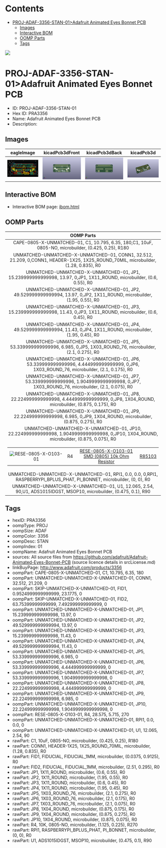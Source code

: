 



Contents
========

* [PROJ-ADAF-3356-STAN-01>Adafruit Animated Eyes Bonnet PCB](#proj-adaf-3356-stan-01adafruit-animated-eyes-bonnet-pcb)
	* [Images](#images)
	* [Interactive BOM](#interactive-bom)
	* [OOMP Parts](#oomp-parts)
	* [Tags](#tags)
  
![][im]
# PROJ-ADAF-3356-STAN-01>Adafruit Animated Eyes Bonnet PCB

- ID: PROJ-ADAF-3356-STAN-01
- Hex ID: PRA3356
- Name: Adafruit Animated Eyes Bonnet PCB
- Description: 

## Images
  
  

|eagleImage|kicadPcb3dFront|kicadPcb3dBack|kicadPcb3d|
| :---: | :---: | :---: | :---: |
|[![eagleImage](eagleImage_140.png)](eagleImage_600.png)|[![kicadPcb3dFront](kicadPcb3dFront_140.png)](kicadPcb3dFront_600.png)|[![kicadPcb3dBack](kicadPcb3dBack_140.png)](kicadPcb3dBack_600.png)|[![kicadPcb3d](kicadPcb3d_140.png)](kicadPcb3d_600.png)|

## Interactive BOM

- Interactive BOM page: [ibom.html](kicad/bom/ibom.html)

## OOMP Parts
  

|OOMP Parts|
| :---: |
|CAPE-0805-X-UNMATCHED-01, C1, 10.795, 6.35, 180,C1, 10uF, 0805-NO, microbuilder, (0.425, 0.25), R180|
|UNMATCHED-UNMATCHED-X-UNMATCHED-01, CONN1, 32.512, 21.209, 0,CONN1, HEADER-1X25, 1X25_ROUND_70MIL, microbuilder, (1.28, 0.835), R0|
|UNMATCHED-UNMATCHED-X-UNMATCHED-01, JP1, 15.239999999999998, 13.97, 0,JP1, 1X11_ROUND, microbuilder, (0.6, 0.55), R0|
|UNMATCHED-UNMATCHED-X-UNMATCHED-01, JP2, 49.529999999999994, 13.97, 0,JP2, 1X11_ROUND, microbuilder, (1.95, 0.55), R0|
|UNMATCHED-UNMATCHED-X-UNMATCHED-01, JP3, 15.239999999999998, 11.43, 0,JP3, 1X11_ROUND, microbuilder, (0.6, 0.45), R0|
|UNMATCHED-UNMATCHED-X-UNMATCHED-01, JP4, 49.529999999999994, 11.43, 0,JP4, 1X11_ROUND, microbuilder, (1.95, 0.45), R0|
|UNMATCHED-UNMATCHED-X-UNMATCHED-01, JP5, 53.339999999999996, 6.985, 0,JP5, 1X03_ROUND_76, microbuilder, (2.1, 0.275), R0|
|UNMATCHED-UNMATCHED-X-UNMATCHED-01, JP6, 53.339999999999996, 4.444999999999999, 0,JP6, 1X03_ROUND_76, microbuilder, (2.1, 0.175), R0|
|UNMATCHED-UNMATCHED-X-UNMATCHED-01, JP7, 53.339999999999996, 1.9049999999999998, 0,JP7, 1X03_ROUND_76, microbuilder, (2.1, 0.075), R0|
|UNMATCHED-UNMATCHED-X-UNMATCHED-01, JP8, 22.224999999999998, 4.444999999999999, 0,JP8, 1X04_ROUND, microbuilder, (0.875, 0.175), R0|
|UNMATCHED-UNMATCHED-X-UNMATCHED-01, JP9, 22.224999999999998, 6.985, 0,JP9, 1X04_ROUND, microbuilder, (0.875, 0.275), R0|
|UNMATCHED-UNMATCHED-X-UNMATCHED-01, JP10, 22.224999999999998, 1.9049999999999998, 0,JP10, 1X04_ROUND, microbuilder, (0.875, 0.075), R0|
|<table><tr><td>![RESE-0805-X-O103-01](https://raw.githubusercontent.com/oomlout/oomlout_OOMP_parts/main/RESE-0805-X-O103-01/image_140.jpg)</td><td> R4</td><td>[RESE-0805-X-O103-01<br>SMD (0805) 10k Ohm Resistor](https://github.com/oomlout/oomlout_OOMP_parts/tree/main/RESE-0805-X-O103-01/)</td><td>[R85103](https://github.com/oomlout/oomlout_OOMP_parts/tree/main/RESE-0805-X-O103-01/)</td></tr></table>|
|UNMATCHED-UNMATCHED-X-UNMATCHED-01, RPI1, 0.0, 0.0, 0,RPI1, RASPBERRYPI_BPLUS_PHAT, PI_BONNET, microbuilder, (0, 0), R0|
|UNMATCHED-UNMATCHED-X-UNMATCHED-01, U1, 12.065, 2.54, 90,U1, ADS1015IDGST, MSOP10, microbuilder, (0.475, 0.1), R90|

## Tags

- hexID: PRA3356
- oompType: PROJ
- oompSize: ADAF
- oompColor: 3356
- oompDesc: STAN
- oompIndex: 01
- oompName: Adafruit Animated Eyes Bonnet PCB
- sources: All source files from https://github.com/adafruit/Adafruit-Animated-Eyes-Bonnet-PCB (source licence details in srcLicense.md)
- linkBuyPage: http://www.adafruit.com/products/3356
- oompPart: CAPE-0805-X-UNMATCHED-01, C1, 10.795, 6.35, 180
- oompPart: UNMATCHED-UNMATCHED-X-UNMATCHED-01, CONN1, 32.512, 21.209, 0
- oompPart: SKIP-UNMATCHED-X-UNMATCHED-01, FID1, 0.9524999999999999, 23.1775, 0
- oompPart: SKIP-UNMATCHED-X-UNMATCHED-01, FID2, 63.75399999999999, 7.492999999999999, 0
- oompPart: UNMATCHED-UNMATCHED-X-UNMATCHED-01, JP1, 15.239999999999998, 13.97, 0
- oompPart: UNMATCHED-UNMATCHED-X-UNMATCHED-01, JP2, 49.529999999999994, 13.97, 0
- oompPart: UNMATCHED-UNMATCHED-X-UNMATCHED-01, JP3, 15.239999999999998, 11.43, 0
- oompPart: UNMATCHED-UNMATCHED-X-UNMATCHED-01, JP4, 49.529999999999994, 11.43, 0
- oompPart: UNMATCHED-UNMATCHED-X-UNMATCHED-01, JP5, 53.339999999999996, 6.985, 0
- oompPart: UNMATCHED-UNMATCHED-X-UNMATCHED-01, JP6, 53.339999999999996, 4.444999999999999, 0
- oompPart: UNMATCHED-UNMATCHED-X-UNMATCHED-01, JP7, 53.339999999999996, 1.9049999999999998, 0
- oompPart: UNMATCHED-UNMATCHED-X-UNMATCHED-01, JP8, 22.224999999999998, 4.444999999999999, 0
- oompPart: UNMATCHED-UNMATCHED-X-UNMATCHED-01, JP9, 22.224999999999998, 6.985, 0
- oompPart: UNMATCHED-UNMATCHED-X-UNMATCHED-01, JP10, 22.224999999999998, 1.9049999999999998, 0
- oompPart: RESE-0805-X-O103-01, R4, 28.575, 5.715, 270
- oompPart: UNMATCHED-UNMATCHED-X-UNMATCHED-01, RPI1, 0.0, 0.0, 0
- oompPart: UNMATCHED-UNMATCHED-X-UNMATCHED-01, U1, 12.065, 2.54, 90
- rawPart: C1, 10uF, 0805-NO, microbuilder, (0.425, 0.25), R180
- rawPart: CONN1, HEADER-1X25, 1X25_ROUND_70MIL, microbuilder, (1.28, 0.835), R0
- rawPart: FID1, FIDUCIAL, FIDUCIAL_1MM, microbuilder, (0.0375, 0.9125), R0
- rawPart: FID2, FIDUCIAL, FIDUCIAL_1MM, microbuilder, (2.51, 0.295), R0
- rawPart: JP1, 1X11_ROUND, microbuilder, (0.6, 0.55), R0
- rawPart: JP2, 1X11_ROUND, microbuilder, (1.95, 0.55), R0
- rawPart: JP3, 1X11_ROUND, microbuilder, (0.6, 0.45), R0
- rawPart: JP4, 1X11_ROUND, microbuilder, (1.95, 0.45), R0
- rawPart: JP5, 1X03_ROUND_76, microbuilder, (2.1, 0.275), R0
- rawPart: JP6, 1X03_ROUND_76, microbuilder, (2.1, 0.175), R0
- rawPart: JP7, 1X03_ROUND_76, microbuilder, (2.1, 0.075), R0
- rawPart: JP8, 1X04_ROUND, microbuilder, (0.875, 0.175), R0
- rawPart: JP9, 1X04_ROUND, microbuilder, (0.875, 0.275), R0
- rawPart: JP10, 1X04_ROUND, microbuilder, (0.875, 0.075), R0
- rawPart: R4, 10K, 0805-NO, microbuilder, (1.125, 0.225), R270
- rawPart: RPI1, RASPBERRYPI_BPLUS_PHAT, PI_BONNET, microbuilder, (0, 0), R0
- rawPart: U1, ADS1015IDGST, MSOP10, microbuilder, (0.475, 0.1), R90



[im]: kicadPcb3d_450.png
